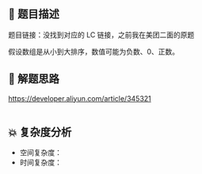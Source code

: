 ## 📃 题目描述

题目链接：没找到对应的 LC 链接，之前我在美团二面的原题

假设数组是从小到大排序，数值可能为负数、0、正数。

## 🔔 解题思路

https://developer.aliyun.com/article/345321


```java

```

## 💥 复杂度分析

- 空间复杂度：
- 时间复杂度：


